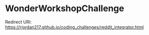# WonderWorkshopChallenge
Redirect URI: https://rjordan217.github.io/coding_challenges/reddit_integrator.html
